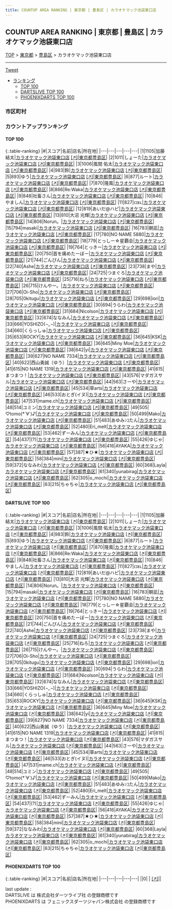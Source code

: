 ```yaml
---
title: COUNTUP AREA RANKING | 東京都 | 豊島区 | カラオケマック池袋東口店
---
```

## COUNTUP AREA RANKING | 東京都 | 豊島区 | カラオケマック池袋東口店

[TOP](/darts/rank/) > [東京都](/darts/rank/東京都/) > [豊島区](/darts/rank/東京都/豊島区/) > カラオケマック池袋東口店

___

<a href="https://twitter.com/share?ref_src=twsrc%5Etfw" data-text="COUNTUP AREA RANKING | 東京都豊島区カラオケマック池袋東口店" class="twitter-share-button" data-hashtags="DARTSLIVE,PHOENIXDARTS,darts,ダーツ" data-show-count="false">Tweet</a>

* [ランキング](#カウントアップランキング)
    * [TOP 100](#top-100)
    * [DARTSLIVE TOP 100](#dartslive-top-100)
    * [PHOENIXDARTS TOP 100](#phoenixdarts-top-100)

### 市区町村

<ul>

</ul>

### カウントアップランキング

#### TOP 100



{:.table-ranking}
|#|スコア|名前|店名|所在地|
|---|---|---|---|---|
|1|1105|<span class="rank-name-dl">加藤結太</span>|<a href="/darts/rank/shops/4e1296a9a887afc358d385ea46352d8f.html">カラオケマック池袋東口店</a> <a href="https://search.dartslive.com/jp/shop/4e1296a9a887afc358d385ea46352d8f">[↗]</a>|<a href="/darts/rank/東京都/豊島区">東京都豊島区</a>|
|2|1011|<span class="rank-name-dl">しょーた</span>|<a href="/darts/rank/shops/4e1296a9a887afc358d385ea46352d8f.html">カラオケマック池袋東口店</a> <a href="https://search.dartslive.com/jp/shop/4e1296a9a887afc358d385ea46352d8f">[↗]</a>|<a href="/darts/rank/東京都/豊島区">東京都豊島区</a>|
|3|1006|<span class="rank-name-dl">風間 佑太</span>|<a href="/darts/rank/shops/4e1296a9a887afc358d385ea46352d8f.html">カラオケマック池袋東口店</a> <a href="https://search.dartslive.com/jp/shop/4e1296a9a887afc358d385ea46352d8f">[↗]</a>|<a href="/darts/rank/東京都/豊島区">東京都豊島区</a>|
|4|983|<span class="rank-name-dl">鈴</span>|<a href="/darts/rank/shops/4e1296a9a887afc358d385ea46352d8f.html">カラオケマック池袋東口店</a> <a href="https://search.dartslive.com/jp/shop/4e1296a9a887afc358d385ea46352d8f">[↗]</a>|<a href="/darts/rank/東京都/豊島区">東京都豊島区</a>|
|5|893|<span class="rank-name-dl">ゆう</span>|<a href="/darts/rank/shops/4e1296a9a887afc358d385ea46352d8f.html">カラオケマック池袋東口店</a> <a href="https://search.dartslive.com/jp/shop/4e1296a9a887afc358d385ea46352d8f">[↗]</a>|<a href="/darts/rank/東京都/豊島区">東京都豊島区</a>|
|6|877|<span class="rank-name-dl">ルート</span>|<a href="/darts/rank/shops/4e1296a9a887afc358d385ea46352d8f.html">カラオケマック池袋東口店</a> <a href="https://search.dartslive.com/jp/shop/4e1296a9a887afc358d385ea46352d8f">[↗]</a>|<a href="/darts/rank/東京都/豊島区">東京都豊島区</a>|
|7|870|<span class="rank-name-dl">隆風</span>|<a href="/darts/rank/shops/4e1296a9a887afc358d385ea46352d8f.html">カラオケマック池袋東口店</a> <a href="https://search.dartslive.com/jp/shop/4e1296a9a887afc358d385ea46352d8f">[↗]</a>|<a href="/darts/rank/東京都/豊島区">東京都豊島区</a>|
|8|866|<span class="rank-name-dl">Re:Waka</span>|<a href="/darts/rank/shops/4e1296a9a887afc358d385ea46352d8f.html">カラオケマック池袋東口店</a> <a href="https://search.dartslive.com/jp/shop/4e1296a9a887afc358d385ea46352d8f">[↗]</a>|<a href="/darts/rank/東京都/豊島区">東京都豊島区</a>|
|9|848|<span class="rank-name-dl">社畜さん</span>|<a href="/darts/rank/shops/4e1296a9a887afc358d385ea46352d8f.html">カラオケマック池袋東口店</a> <a href="https://search.dartslive.com/jp/shop/4e1296a9a887afc358d385ea46352d8f">[↗]</a>|<a href="/darts/rank/東京都/豊島区">東京都豊島区</a>|
|10|846|<span class="rank-name-dl">やましん</span>|<a href="/darts/rank/shops/4e1296a9a887afc358d385ea46352d8f.html">カラオケマック池袋東口店</a> <a href="https://search.dartslive.com/jp/shop/4e1296a9a887afc358d385ea46352d8f">[↗]</a>|<a href="/darts/rank/東京都/豊島区">東京都豊島区</a>|
|11|827|<span class="rank-name-dl">ᴄɪᴇʟ</span>|<a href="/darts/rank/shops/4e1296a9a887afc358d385ea46352d8f.html">カラオケマック池袋東口店</a> <a href="https://search.dartslive.com/jp/shop/4e1296a9a887afc358d385ea46352d8f">[↗]</a>|<a href="/darts/rank/東京都/豊島区">東京都豊島区</a>|
|12|819|<span class="rank-name-dl">あいだ@ハピ</span>|<a href="/darts/rank/shops/4e1296a9a887afc358d385ea46352d8f.html">カラオケマック池袋東口店</a> <a href="https://search.dartslive.com/jp/shop/4e1296a9a887afc358d385ea46352d8f">[↗]</a>|<a href="/darts/rank/東京都/豊島区">東京都豊島区</a>|
|13|810|<span class="rank-name-dl">大沼 光輝</span>|<a href="/darts/rank/shops/4e1296a9a887afc358d385ea46352d8f.html">カラオケマック池袋東口店</a> <a href="https://search.dartslive.com/jp/shop/4e1296a9a887afc358d385ea46352d8f">[↗]</a>|<a href="/darts/rank/東京都/豊島区">東京都豊島区</a>|
|14|806|<span class="rank-name-dl">Norun。</span>|<a href="/darts/rank/shops/4e1296a9a887afc358d385ea46352d8f.html">カラオケマック池袋東口店</a> <a href="https://search.dartslive.com/jp/shop/4e1296a9a887afc358d385ea46352d8f">[↗]</a>|<a href="/darts/rank/東京都/豊島区">東京都豊島区</a>|
|15|794|<span class="rank-name-dl">masaki</span>|<a href="/darts/rank/shops/4e1296a9a887afc358d385ea46352d8f.html">カラオケマック池袋東口店</a> <a href="https://search.dartslive.com/jp/shop/4e1296a9a887afc358d385ea46352d8f">[↗]</a>|<a href="/darts/rank/東京都/豊島区">東京都豊島区</a>|
|16|783|<span class="rank-name-dl">朝凪</span>|<a href="/darts/rank/shops/4e1296a9a887afc358d385ea46352d8f.html">カラオケマック池袋東口店</a> <a href="https://search.dartslive.com/jp/shop/4e1296a9a887afc358d385ea46352d8f">[↗]</a>|<a href="/darts/rank/東京都/豊島区">東京都豊島区</a>|
|17|780|<span class="rank-name-dl">NO NAME 5880</span>|<a href="/darts/rank/shops/4e1296a9a887afc358d385ea46352d8f.html">カラオケマック池袋東口店</a> <a href="https://search.dartslive.com/jp/shop/4e1296a9a887afc358d385ea46352d8f">[↗]</a>|<a href="/darts/rank/東京都/豊島区">東京都豊島区</a>|
|18|779|<span class="rank-name-dl">とっしー☆星覇会</span>|<a href="/darts/rank/shops/4e1296a9a887afc358d385ea46352d8f.html">カラオケマック池袋東口店</a> <a href="https://search.dartslive.com/jp/shop/4e1296a9a887afc358d385ea46352d8f">[↗]</a>|<a href="/darts/rank/東京都/豊島区">東京都豊島区</a>|
|19|764|<span class="rank-name-dl">とっきー</span>|<a href="/darts/rank/shops/4e1296a9a887afc358d385ea46352d8f.html">カラオケマック池袋東口店</a> <a href="https://search.dartslive.com/jp/shop/4e1296a9a887afc358d385ea46352d8f">[↗]</a>|<a href="/darts/rank/東京都/豊島区">東京都豊島区</a>|
|20|750|<span class="rank-name-dl">首を痛めたーぼー</span>|<a href="/darts/rank/shops/4e1296a9a887afc358d385ea46352d8f.html">カラオケマック池袋東口店</a> <a href="https://search.dartslive.com/jp/shop/4e1296a9a887afc358d385ea46352d8f">[↗]</a>|<a href="/darts/rank/東京都/豊島区">東京都豊島区</a>|
|21|744|<span class="rank-name-dl">ごんぴん</span>|<a href="/darts/rank/shops/4e1296a9a887afc358d385ea46352d8f.html">カラオケマック池袋東口店</a> <a href="https://search.dartslive.com/jp/shop/4e1296a9a887afc358d385ea46352d8f">[↗]</a>|<a href="/darts/rank/東京都/豊島区">東京都豊島区</a>|
|22|740|<span class="rank-name-dl">Ashe</span>|<a href="/darts/rank/shops/4e1296a9a887afc358d385ea46352d8f.html">カラオケマック池袋東口店</a> <a href="https://search.dartslive.com/jp/shop/4e1296a9a887afc358d385ea46352d8f">[↗]</a>|<a href="/darts/rank/東京都/豊島区">東京都豊島区</a>|
|23|738|<span class="rank-name-dl">まや</span>|<a href="/darts/rank/shops/4e1296a9a887afc358d385ea46352d8f.html">カラオケマック池袋東口店</a> <a href="https://search.dartslive.com/jp/shop/4e1296a9a887afc358d385ea46352d8f">[↗]</a>|<a href="/darts/rank/東京都/豊島区">東京都豊島区</a>|
|24|725|<span class="rank-name-dl">つまぐろ</span>|<a href="/darts/rank/shops/4e1296a9a887afc358d385ea46352d8f.html">カラオケマック池袋東口店</a> <a href="https://search.dartslive.com/jp/shop/4e1296a9a887afc358d385ea46352d8f">[↗]</a>|<a href="/darts/rank/東京都/豊島区">東京都豊島区</a>|
|25|716|<span class="rank-name-dl">ねろ</span>|<a href="/darts/rank/shops/4e1296a9a887afc358d385ea46352d8f.html">カラオケマック池袋東口店</a> <a href="https://search.dartslive.com/jp/shop/4e1296a9a887afc358d385ea46352d8f">[↗]</a>|<a href="/darts/rank/東京都/豊島区">東京都豊島区</a>|
|26|715|<span class="rank-name-dl">けんやー。</span>|<a href="/darts/rank/shops/4e1296a9a887afc358d385ea46352d8f.html">カラオケマック池袋東口店</a> <a href="https://search.dartslive.com/jp/shop/4e1296a9a887afc358d385ea46352d8f">[↗]</a>|<a href="/darts/rank/東京都/豊島区">東京都豊島区</a>|
|27|706|<span class="rank-name-dl">Oi-Sho</span>|<a href="/darts/rank/shops/4e1296a9a887afc358d385ea46352d8f.html">カラオケマック池袋東口店</a> <a href="https://search.dartslive.com/jp/shop/4e1296a9a887afc358d385ea46352d8f">[↗]</a>|<a href="/darts/rank/東京都/豊島区">東京都豊島区</a>|
|28|705|<span class="rank-name-dl">0kitugu</span>|<a href="/darts/rank/shops/4e1296a9a887afc358d385ea46352d8f.html">カラオケマック池袋東口店</a> <a href="https://search.dartslive.com/jp/shop/4e1296a9a887afc358d385ea46352d8f">[↗]</a>|<a href="/darts/rank/東京都/豊島区">東京都豊島区</a>|
|29|698|<span class="rank-name-dl">iori</span>|<a href="/darts/rank/shops/4e1296a9a887afc358d385ea46352d8f.html">カラオケマック池袋東口店</a> <a href="https://search.dartslive.com/jp/shop/4e1296a9a887afc358d385ea46352d8f">[↗]</a>|<a href="/darts/rank/東京都/豊島区">東京都豊島区</a>|
|30|694|<span class="rank-name-dl">うらわ</span>|<a href="/darts/rank/shops/4e1296a9a887afc358d385ea46352d8f.html">カラオケマック池袋東口店</a> <a href="https://search.dartslive.com/jp/shop/4e1296a9a887afc358d385ea46352d8f">[↗]</a>|<a href="/darts/rank/東京都/豊島区">東京都豊島区</a>|
|31|684|<span class="rank-name-dl">Nicolson</span>|<a href="/darts/rank/shops/4e1296a9a887afc358d385ea46352d8f.html">カラオケマック池袋東口店</a> <a href="https://search.dartslive.com/jp/shop/4e1296a9a887afc358d385ea46352d8f">[↗]</a>|<a href="/darts/rank/東京都/豊島区">東京都豊島区</a>|
|32|674|<span class="rank-name-dl">ななみん</span>|<a href="/darts/rank/shops/4e1296a9a887afc358d385ea46352d8f.html">カラオケマック池袋東口店</a> <a href="https://search.dartslive.com/jp/shop/4e1296a9a887afc358d385ea46352d8f">[↗]</a>|<a href="/darts/rank/東京都/豊島区">東京都豊島区</a>|
|33|666|<span class="rank-name-dl">YOSHIZO(¬_¬)</span>|<a href="/darts/rank/shops/4e1296a9a887afc358d385ea46352d8f.html">カラオケマック池袋東口店</a> <a href="https://search.dartslive.com/jp/shop/4e1296a9a887afc358d385ea46352d8f">[↗]</a>|<a href="/darts/rank/東京都/豊島区">東京都豊島区</a>|
|34|660|<span class="rank-name-dl">くらっしゅ</span>|<a href="/darts/rank/shops/4e1296a9a887afc358d385ea46352d8f.html">カラオケマック池袋東口店</a> <a href="https://search.dartslive.com/jp/shop/4e1296a9a887afc358d385ea46352d8f">[↗]</a>|<a href="/darts/rank/東京都/豊島区">東京都豊島区</a>|
|35|653|<span class="rank-name-dl">ROCKY</span>|<a href="/darts/rank/shops/4e1296a9a887afc358d385ea46352d8f.html">カラオケマック池袋東口店</a> <a href="https://search.dartslive.com/jp/shop/4e1296a9a887afc358d385ea46352d8f">[↗]</a>|<a href="/darts/rank/東京都/豊島区">東京都豊島区</a>|
|36|645|<span class="rank-name-dl">KSK</span>|<a href="/darts/rank/shops/4e1296a9a887afc358d385ea46352d8f.html">カラオケマック池袋東口店</a> <a href="https://search.dartslive.com/jp/shop/4e1296a9a887afc358d385ea46352d8f">[↗]</a>|<a href="/darts/rank/東京都/豊島区">東京都豊島区</a>|
|36|645|<span class="rank-name-dl">Miny Moe</span>|<a href="/darts/rank/shops/4e1296a9a887afc358d385ea46352d8f.html">カラオケマック池袋東口店</a> <a href="https://search.dartslive.com/jp/shop/4e1296a9a887afc358d385ea46352d8f">[↗]</a>|<a href="/darts/rank/東京都/豊島区">東京都豊島区</a>|
|38|642|<span class="rank-name-dl">yi</span>|<a href="/darts/rank/shops/4e1296a9a887afc358d385ea46352d8f.html">カラオケマック池袋東口店</a> <a href="https://search.dartslive.com/jp/shop/4e1296a9a887afc358d385ea46352d8f">[↗]</a>|<a href="/darts/rank/東京都/豊島区">東京都豊島区</a>|
|39|627|<span class="rank-name-dl">NO NAME 7334</span>|<a href="/darts/rank/shops/4e1296a9a887afc358d385ea46352d8f.html">カラオケマック池袋東口店</a> <a href="https://search.dartslive.com/jp/shop/4e1296a9a887afc358d385ea46352d8f">[↗]</a>|<a href="/darts/rank/東京都/豊島区">東京都豊島区</a>|
|40|622|<span class="rank-name-dl">西山勇誠（ゆう）</span>|<a href="/darts/rank/shops/4e1296a9a887afc358d385ea46352d8f.html">カラオケマック池袋東口店</a> <a href="https://search.dartslive.com/jp/shop/4e1296a9a887afc358d385ea46352d8f">[↗]</a>|<a href="/darts/rank/東京都/豊島区">東京都豊島区</a>|
|41|615|<span class="rank-name-dl">NO NAME 1319</span>|<a href="/darts/rank/shops/4e1296a9a887afc358d385ea46352d8f.html">カラオケマック池袋東口店</a> <a href="https://search.dartslive.com/jp/shop/4e1296a9a887afc358d385ea46352d8f">[↗]</a>|<a href="/darts/rank/東京都/豊島区">東京都豊島区</a>|
|41|615|<span class="rank-name-dl">まつまつ！</span>|<a href="/darts/rank/shops/4e1296a9a887afc358d385ea46352d8f.html">カラオケマック池袋東口店</a> <a href="https://search.dartslive.com/jp/shop/4e1296a9a887afc358d385ea46352d8f">[↗]</a>|<a href="/darts/rank/東京都/豊島区">東京都豊島区</a>|
|43|576|<span class="rank-name-dl">マダガスサル</span>|<a href="/darts/rank/shops/4e1296a9a887afc358d385ea46352d8f.html">カラオケマック池袋東口店</a> <a href="https://search.dartslive.com/jp/shop/4e1296a9a887afc358d385ea46352d8f">[↗]</a>|<a href="/darts/rank/東京都/豊島区">東京都豊島区</a>|
|44|563|<span class="rank-name-dl">さーや</span>|<a href="/darts/rank/shops/4e1296a9a887afc358d385ea46352d8f.html">カラオケマック池袋東口店</a> <a href="https://search.dartslive.com/jp/shop/4e1296a9a887afc358d385ea46352d8f">[↗]</a>|<a href="/darts/rank/東京都/豊島区">東京都豊島区</a>|
|45|534|<span class="rank-name-dl">草arts</span>|<a href="/darts/rank/shops/4e1296a9a887afc358d385ea46352d8f.html">カラオケマック池袋東口店</a> <a href="https://search.dartslive.com/jp/shop/4e1296a9a887afc358d385ea46352d8f">[↗]</a>|<a href="/darts/rank/東京都/豊島区">東京都豊島区</a>|
|46|533|<span class="rank-name-dl">おとぎ(イヌ)</span>|<a href="/darts/rank/shops/4e1296a9a887afc358d385ea46352d8f.html">カラオケマック池袋東口店</a> <a href="https://search.dartslive.com/jp/shop/4e1296a9a887afc358d385ea46352d8f">[↗]</a>|<a href="/darts/rank/東京都/豊島区">東京都豊島区</a>|
|47|531|<span class="rank-name-dl">mame.ch</span>|<a href="/darts/rank/shops/4e1296a9a887afc358d385ea46352d8f.html">カラオケマック池袋東口店</a> <a href="https://search.dartslive.com/jp/shop/4e1296a9a887afc358d385ea46352d8f">[↗]</a>|<a href="/darts/rank/東京都/豊島区">東京都豊島区</a>|
|48|514|<span class="rank-name-dl">ユミン</span>|<a href="/darts/rank/shops/4e1296a9a887afc358d385ea46352d8f.html">カラオケマック池袋東口店</a> <a href="https://search.dartslive.com/jp/shop/4e1296a9a887afc358d385ea46352d8f">[↗]</a>|<a href="/darts/rank/東京都/豊島区">東京都豊島区</a>|
|49|505|<span class="rank-name-dl">♡tomo(*´∀`)♪</span>|<a href="/darts/rank/shops/4e1296a9a887afc358d385ea46352d8f.html">カラオケマック池袋東口店</a> <a href="https://search.dartslive.com/jp/shop/4e1296a9a887afc358d385ea46352d8f">[↗]</a>|<a href="/darts/rank/東京都/豊島区">東京都豊島区</a>|
|50|499|<span class="rank-name-dl">Mako</span>|<a href="/darts/rank/shops/4e1296a9a887afc358d385ea46352d8f.html">カラオケマック池袋東口店</a> <a href="https://search.dartslive.com/jp/shop/4e1296a9a887afc358d385ea46352d8f">[↗]</a>|<a href="/darts/rank/東京都/豊島区">東京都豊島区</a>|
|51|483|<span class="rank-name-dl">あゆみﾝｺたん</span>|<a href="/darts/rank/shops/4e1296a9a887afc358d385ea46352d8f.html">カラオケマック池袋東口店</a> <a href="https://search.dartslive.com/jp/shop/4e1296a9a887afc358d385ea46352d8f">[↗]</a>|<a href="/darts/rank/東京都/豊島区">東京都豊島区</a>|
|52|480|<span class="rank-name-dl">Eri_melt</span>|<a href="/darts/rank/shops/4e1296a9a887afc358d385ea46352d8f.html">カラオケマック池袋東口店</a> <a href="https://search.dartslive.com/jp/shop/4e1296a9a887afc358d385ea46352d8f">[↗]</a>|<a href="/darts/rank/東京都/豊島区">東京都豊島区</a>|
|53|462|<span class="rank-name-dl">ずーみん</span>|<a href="/darts/rank/shops/4e1296a9a887afc358d385ea46352d8f.html">カラオケマック池袋東口店</a> <a href="https://search.dartslive.com/jp/shop/4e1296a9a887afc358d385ea46352d8f">[↗]</a>|<a href="/darts/rank/東京都/豊島区">東京都豊島区</a>|
|54|437|<span class="rank-name-dl">(?)</span>|<a href="/darts/rank/shops/4e1296a9a887afc358d385ea46352d8f.html">カラオケマック池袋東口店</a> <a href="https://search.dartslive.com/jp/shop/4e1296a9a887afc358d385ea46352d8f">[↗]</a>|<a href="/darts/rank/東京都/豊島区">東京都豊島区</a>|
|55|426|<span class="rank-name-dl">ゆじゃ</span>|<a href="/darts/rank/shops/4e1296a9a887afc358d385ea46352d8f.html">カラオケマック池袋東口店</a> <a href="https://search.dartslive.com/jp/shop/4e1296a9a887afc358d385ea46352d8f">[↗]</a>|<a href="/darts/rank/東京都/豊島区">東京都豊島区</a>|
|56|416|<span class="rank-name-dl">AYAKA</span>|<a href="/darts/rank/shops/4e1296a9a887afc358d385ea46352d8f.html">カラオケマック池袋東口店</a> <a href="https://search.dartslive.com/jp/shop/4e1296a9a887afc358d385ea46352d8f">[↗]</a>|<a href="/darts/rank/東京都/豊島区">東京都豊島区</a>|
|57|387|<span class="rank-name-dl">★ひ★</span>|<a href="/darts/rank/shops/4e1296a9a887afc358d385ea46352d8f.html">カラオケマック池袋東口店</a> <a href="https://search.dartslive.com/jp/shop/4e1296a9a887afc358d385ea46352d8f">[↗]</a>|<a href="/darts/rank/東京都/豊島区">東京都豊島区</a>|
|58|384|<span class="rank-name-dl">mini</span>|<a href="/darts/rank/shops/4e1296a9a887afc358d385ea46352d8f.html">カラオケマック池袋東口店</a> <a href="https://search.dartslive.com/jp/shop/4e1296a9a887afc358d385ea46352d8f">[↗]</a>|<a href="/darts/rank/東京都/豊島区">東京都豊島区</a>|
|59|372|<span class="rank-name-dl">ななみわ</span>|<a href="/darts/rank/shops/4e1296a9a887afc358d385ea46352d8f.html">カラオケマック池袋東口店</a> <a href="https://search.dartslive.com/jp/shop/4e1296a9a887afc358d385ea46352d8f">[↗]</a>|<a href="/darts/rank/東京都/豊島区">東京都豊島区</a>|
|60|368|<span class="rank-name-dl">Layla</span>|<a href="/darts/rank/shops/4e1296a9a887afc358d385ea46352d8f.html">カラオケマック池袋東口店</a> <a href="https://search.dartslive.com/jp/shop/4e1296a9a887afc358d385ea46352d8f">[↗]</a>|<a href="/darts/rank/東京都/豊島区">東京都豊島区</a>|
|61|340|<span class="rank-name-dl">yunabirag</span>|<a href="/darts/rank/shops/4e1296a9a887afc358d385ea46352d8f.html">カラオケマック池袋東口店</a> <a href="https://search.dartslive.com/jp/shop/4e1296a9a887afc358d385ea46352d8f">[↗]</a>|<a href="/darts/rank/東京都/豊島区">東京都豊島区</a>|
|62|305|<span class="rank-name-dl">o_mochi</span>|<a href="/darts/rank/shops/4e1296a9a887afc358d385ea46352d8f.html">カラオケマック池袋東口店</a> <a href="https://search.dartslive.com/jp/shop/4e1296a9a887afc358d385ea46352d8f">[↗]</a>|<a href="/darts/rank/東京都/豊島区">東京都豊島区</a>|
|63|215|<span class="rank-name-dl">ちゃちゃ</span>|<a href="/darts/rank/shops/4e1296a9a887afc358d385ea46352d8f.html">カラオケマック池袋東口店</a> <a href="https://search.dartslive.com/jp/shop/4e1296a9a887afc358d385ea46352d8f">[↗]</a>|<a href="/darts/rank/東京都/豊島区">東京都豊島区</a>|


#### DARTSLIVE TOP 100



{:.table-ranking}
|#|スコア|名前|店名|所在地|
|---|---|---|---|---|
|1|1105|<span class="rank-name-dl">加藤結太</span>|<a href="/darts/rank/shops/4e1296a9a887afc358d385ea46352d8f.html">カラオケマック池袋東口店</a> <a href="https://search.dartslive.com/jp/shop/4e1296a9a887afc358d385ea46352d8f">[↗]</a>|<a href="/darts/rank/東京都/豊島区">東京都豊島区</a>|
|2|1011|<span class="rank-name-dl">しょーた</span>|<a href="/darts/rank/shops/4e1296a9a887afc358d385ea46352d8f.html">カラオケマック池袋東口店</a> <a href="https://search.dartslive.com/jp/shop/4e1296a9a887afc358d385ea46352d8f">[↗]</a>|<a href="/darts/rank/東京都/豊島区">東京都豊島区</a>|
|3|1006|<span class="rank-name-dl">風間 佑太</span>|<a href="/darts/rank/shops/4e1296a9a887afc358d385ea46352d8f.html">カラオケマック池袋東口店</a> <a href="https://search.dartslive.com/jp/shop/4e1296a9a887afc358d385ea46352d8f">[↗]</a>|<a href="/darts/rank/東京都/豊島区">東京都豊島区</a>|
|4|983|<span class="rank-name-dl">鈴</span>|<a href="/darts/rank/shops/4e1296a9a887afc358d385ea46352d8f.html">カラオケマック池袋東口店</a> <a href="https://search.dartslive.com/jp/shop/4e1296a9a887afc358d385ea46352d8f">[↗]</a>|<a href="/darts/rank/東京都/豊島区">東京都豊島区</a>|
|5|893|<span class="rank-name-dl">ゆう</span>|<a href="/darts/rank/shops/4e1296a9a887afc358d385ea46352d8f.html">カラオケマック池袋東口店</a> <a href="https://search.dartslive.com/jp/shop/4e1296a9a887afc358d385ea46352d8f">[↗]</a>|<a href="/darts/rank/東京都/豊島区">東京都豊島区</a>|
|6|877|<span class="rank-name-dl">ルート</span>|<a href="/darts/rank/shops/4e1296a9a887afc358d385ea46352d8f.html">カラオケマック池袋東口店</a> <a href="https://search.dartslive.com/jp/shop/4e1296a9a887afc358d385ea46352d8f">[↗]</a>|<a href="/darts/rank/東京都/豊島区">東京都豊島区</a>|
|7|870|<span class="rank-name-dl">隆風</span>|<a href="/darts/rank/shops/4e1296a9a887afc358d385ea46352d8f.html">カラオケマック池袋東口店</a> <a href="https://search.dartslive.com/jp/shop/4e1296a9a887afc358d385ea46352d8f">[↗]</a>|<a href="/darts/rank/東京都/豊島区">東京都豊島区</a>|
|8|866|<span class="rank-name-dl">Re:Waka</span>|<a href="/darts/rank/shops/4e1296a9a887afc358d385ea46352d8f.html">カラオケマック池袋東口店</a> <a href="https://search.dartslive.com/jp/shop/4e1296a9a887afc358d385ea46352d8f">[↗]</a>|<a href="/darts/rank/東京都/豊島区">東京都豊島区</a>|
|9|848|<span class="rank-name-dl">社畜さん</span>|<a href="/darts/rank/shops/4e1296a9a887afc358d385ea46352d8f.html">カラオケマック池袋東口店</a> <a href="https://search.dartslive.com/jp/shop/4e1296a9a887afc358d385ea46352d8f">[↗]</a>|<a href="/darts/rank/東京都/豊島区">東京都豊島区</a>|
|10|846|<span class="rank-name-dl">やましん</span>|<a href="/darts/rank/shops/4e1296a9a887afc358d385ea46352d8f.html">カラオケマック池袋東口店</a> <a href="https://search.dartslive.com/jp/shop/4e1296a9a887afc358d385ea46352d8f">[↗]</a>|<a href="/darts/rank/東京都/豊島区">東京都豊島区</a>|
|11|827|<span class="rank-name-dl">ᴄɪᴇʟ</span>|<a href="/darts/rank/shops/4e1296a9a887afc358d385ea46352d8f.html">カラオケマック池袋東口店</a> <a href="https://search.dartslive.com/jp/shop/4e1296a9a887afc358d385ea46352d8f">[↗]</a>|<a href="/darts/rank/東京都/豊島区">東京都豊島区</a>|
|12|819|<span class="rank-name-dl">あいだ@ハピ</span>|<a href="/darts/rank/shops/4e1296a9a887afc358d385ea46352d8f.html">カラオケマック池袋東口店</a> <a href="https://search.dartslive.com/jp/shop/4e1296a9a887afc358d385ea46352d8f">[↗]</a>|<a href="/darts/rank/東京都/豊島区">東京都豊島区</a>|
|13|810|<span class="rank-name-dl">大沼 光輝</span>|<a href="/darts/rank/shops/4e1296a9a887afc358d385ea46352d8f.html">カラオケマック池袋東口店</a> <a href="https://search.dartslive.com/jp/shop/4e1296a9a887afc358d385ea46352d8f">[↗]</a>|<a href="/darts/rank/東京都/豊島区">東京都豊島区</a>|
|14|806|<span class="rank-name-dl">Norun。</span>|<a href="/darts/rank/shops/4e1296a9a887afc358d385ea46352d8f.html">カラオケマック池袋東口店</a> <a href="https://search.dartslive.com/jp/shop/4e1296a9a887afc358d385ea46352d8f">[↗]</a>|<a href="/darts/rank/東京都/豊島区">東京都豊島区</a>|
|15|794|<span class="rank-name-dl">masaki</span>|<a href="/darts/rank/shops/4e1296a9a887afc358d385ea46352d8f.html">カラオケマック池袋東口店</a> <a href="https://search.dartslive.com/jp/shop/4e1296a9a887afc358d385ea46352d8f">[↗]</a>|<a href="/darts/rank/東京都/豊島区">東京都豊島区</a>|
|16|783|<span class="rank-name-dl">朝凪</span>|<a href="/darts/rank/shops/4e1296a9a887afc358d385ea46352d8f.html">カラオケマック池袋東口店</a> <a href="https://search.dartslive.com/jp/shop/4e1296a9a887afc358d385ea46352d8f">[↗]</a>|<a href="/darts/rank/東京都/豊島区">東京都豊島区</a>|
|17|780|<span class="rank-name-dl">NO NAME 5880</span>|<a href="/darts/rank/shops/4e1296a9a887afc358d385ea46352d8f.html">カラオケマック池袋東口店</a> <a href="https://search.dartslive.com/jp/shop/4e1296a9a887afc358d385ea46352d8f">[↗]</a>|<a href="/darts/rank/東京都/豊島区">東京都豊島区</a>|
|18|779|<span class="rank-name-dl">とっしー☆星覇会</span>|<a href="/darts/rank/shops/4e1296a9a887afc358d385ea46352d8f.html">カラオケマック池袋東口店</a> <a href="https://search.dartslive.com/jp/shop/4e1296a9a887afc358d385ea46352d8f">[↗]</a>|<a href="/darts/rank/東京都/豊島区">東京都豊島区</a>|
|19|764|<span class="rank-name-dl">とっきー</span>|<a href="/darts/rank/shops/4e1296a9a887afc358d385ea46352d8f.html">カラオケマック池袋東口店</a> <a href="https://search.dartslive.com/jp/shop/4e1296a9a887afc358d385ea46352d8f">[↗]</a>|<a href="/darts/rank/東京都/豊島区">東京都豊島区</a>|
|20|750|<span class="rank-name-dl">首を痛めたーぼー</span>|<a href="/darts/rank/shops/4e1296a9a887afc358d385ea46352d8f.html">カラオケマック池袋東口店</a> <a href="https://search.dartslive.com/jp/shop/4e1296a9a887afc358d385ea46352d8f">[↗]</a>|<a href="/darts/rank/東京都/豊島区">東京都豊島区</a>|
|21|744|<span class="rank-name-dl">ごんぴん</span>|<a href="/darts/rank/shops/4e1296a9a887afc358d385ea46352d8f.html">カラオケマック池袋東口店</a> <a href="https://search.dartslive.com/jp/shop/4e1296a9a887afc358d385ea46352d8f">[↗]</a>|<a href="/darts/rank/東京都/豊島区">東京都豊島区</a>|
|22|740|<span class="rank-name-dl">Ashe</span>|<a href="/darts/rank/shops/4e1296a9a887afc358d385ea46352d8f.html">カラオケマック池袋東口店</a> <a href="https://search.dartslive.com/jp/shop/4e1296a9a887afc358d385ea46352d8f">[↗]</a>|<a href="/darts/rank/東京都/豊島区">東京都豊島区</a>|
|23|738|<span class="rank-name-dl">まや</span>|<a href="/darts/rank/shops/4e1296a9a887afc358d385ea46352d8f.html">カラオケマック池袋東口店</a> <a href="https://search.dartslive.com/jp/shop/4e1296a9a887afc358d385ea46352d8f">[↗]</a>|<a href="/darts/rank/東京都/豊島区">東京都豊島区</a>|
|24|725|<span class="rank-name-dl">つまぐろ</span>|<a href="/darts/rank/shops/4e1296a9a887afc358d385ea46352d8f.html">カラオケマック池袋東口店</a> <a href="https://search.dartslive.com/jp/shop/4e1296a9a887afc358d385ea46352d8f">[↗]</a>|<a href="/darts/rank/東京都/豊島区">東京都豊島区</a>|
|25|716|<span class="rank-name-dl">ねろ</span>|<a href="/darts/rank/shops/4e1296a9a887afc358d385ea46352d8f.html">カラオケマック池袋東口店</a> <a href="https://search.dartslive.com/jp/shop/4e1296a9a887afc358d385ea46352d8f">[↗]</a>|<a href="/darts/rank/東京都/豊島区">東京都豊島区</a>|
|26|715|<span class="rank-name-dl">けんやー。</span>|<a href="/darts/rank/shops/4e1296a9a887afc358d385ea46352d8f.html">カラオケマック池袋東口店</a> <a href="https://search.dartslive.com/jp/shop/4e1296a9a887afc358d385ea46352d8f">[↗]</a>|<a href="/darts/rank/東京都/豊島区">東京都豊島区</a>|
|27|706|<span class="rank-name-dl">Oi-Sho</span>|<a href="/darts/rank/shops/4e1296a9a887afc358d385ea46352d8f.html">カラオケマック池袋東口店</a> <a href="https://search.dartslive.com/jp/shop/4e1296a9a887afc358d385ea46352d8f">[↗]</a>|<a href="/darts/rank/東京都/豊島区">東京都豊島区</a>|
|28|705|<span class="rank-name-dl">0kitugu</span>|<a href="/darts/rank/shops/4e1296a9a887afc358d385ea46352d8f.html">カラオケマック池袋東口店</a> <a href="https://search.dartslive.com/jp/shop/4e1296a9a887afc358d385ea46352d8f">[↗]</a>|<a href="/darts/rank/東京都/豊島区">東京都豊島区</a>|
|29|698|<span class="rank-name-dl">iori</span>|<a href="/darts/rank/shops/4e1296a9a887afc358d385ea46352d8f.html">カラオケマック池袋東口店</a> <a href="https://search.dartslive.com/jp/shop/4e1296a9a887afc358d385ea46352d8f">[↗]</a>|<a href="/darts/rank/東京都/豊島区">東京都豊島区</a>|
|30|694|<span class="rank-name-dl">うらわ</span>|<a href="/darts/rank/shops/4e1296a9a887afc358d385ea46352d8f.html">カラオケマック池袋東口店</a> <a href="https://search.dartslive.com/jp/shop/4e1296a9a887afc358d385ea46352d8f">[↗]</a>|<a href="/darts/rank/東京都/豊島区">東京都豊島区</a>|
|31|684|<span class="rank-name-dl">Nicolson</span>|<a href="/darts/rank/shops/4e1296a9a887afc358d385ea46352d8f.html">カラオケマック池袋東口店</a> <a href="https://search.dartslive.com/jp/shop/4e1296a9a887afc358d385ea46352d8f">[↗]</a>|<a href="/darts/rank/東京都/豊島区">東京都豊島区</a>|
|32|674|<span class="rank-name-dl">ななみん</span>|<a href="/darts/rank/shops/4e1296a9a887afc358d385ea46352d8f.html">カラオケマック池袋東口店</a> <a href="https://search.dartslive.com/jp/shop/4e1296a9a887afc358d385ea46352d8f">[↗]</a>|<a href="/darts/rank/東京都/豊島区">東京都豊島区</a>|
|33|666|<span class="rank-name-dl">YOSHIZO(¬_¬)</span>|<a href="/darts/rank/shops/4e1296a9a887afc358d385ea46352d8f.html">カラオケマック池袋東口店</a> <a href="https://search.dartslive.com/jp/shop/4e1296a9a887afc358d385ea46352d8f">[↗]</a>|<a href="/darts/rank/東京都/豊島区">東京都豊島区</a>|
|34|660|<span class="rank-name-dl">くらっしゅ</span>|<a href="/darts/rank/shops/4e1296a9a887afc358d385ea46352d8f.html">カラオケマック池袋東口店</a> <a href="https://search.dartslive.com/jp/shop/4e1296a9a887afc358d385ea46352d8f">[↗]</a>|<a href="/darts/rank/東京都/豊島区">東京都豊島区</a>|
|35|653|<span class="rank-name-dl">ROCKY</span>|<a href="/darts/rank/shops/4e1296a9a887afc358d385ea46352d8f.html">カラオケマック池袋東口店</a> <a href="https://search.dartslive.com/jp/shop/4e1296a9a887afc358d385ea46352d8f">[↗]</a>|<a href="/darts/rank/東京都/豊島区">東京都豊島区</a>|
|36|645|<span class="rank-name-dl">KSK</span>|<a href="/darts/rank/shops/4e1296a9a887afc358d385ea46352d8f.html">カラオケマック池袋東口店</a> <a href="https://search.dartslive.com/jp/shop/4e1296a9a887afc358d385ea46352d8f">[↗]</a>|<a href="/darts/rank/東京都/豊島区">東京都豊島区</a>|
|36|645|<span class="rank-name-dl">Miny Moe</span>|<a href="/darts/rank/shops/4e1296a9a887afc358d385ea46352d8f.html">カラオケマック池袋東口店</a> <a href="https://search.dartslive.com/jp/shop/4e1296a9a887afc358d385ea46352d8f">[↗]</a>|<a href="/darts/rank/東京都/豊島区">東京都豊島区</a>|
|38|642|<span class="rank-name-dl">yi</span>|<a href="/darts/rank/shops/4e1296a9a887afc358d385ea46352d8f.html">カラオケマック池袋東口店</a> <a href="https://search.dartslive.com/jp/shop/4e1296a9a887afc358d385ea46352d8f">[↗]</a>|<a href="/darts/rank/東京都/豊島区">東京都豊島区</a>|
|39|627|<span class="rank-name-dl">NO NAME 7334</span>|<a href="/darts/rank/shops/4e1296a9a887afc358d385ea46352d8f.html">カラオケマック池袋東口店</a> <a href="https://search.dartslive.com/jp/shop/4e1296a9a887afc358d385ea46352d8f">[↗]</a>|<a href="/darts/rank/東京都/豊島区">東京都豊島区</a>|
|40|622|<span class="rank-name-dl">西山勇誠（ゆう）</span>|<a href="/darts/rank/shops/4e1296a9a887afc358d385ea46352d8f.html">カラオケマック池袋東口店</a> <a href="https://search.dartslive.com/jp/shop/4e1296a9a887afc358d385ea46352d8f">[↗]</a>|<a href="/darts/rank/東京都/豊島区">東京都豊島区</a>|
|41|615|<span class="rank-name-dl">NO NAME 1319</span>|<a href="/darts/rank/shops/4e1296a9a887afc358d385ea46352d8f.html">カラオケマック池袋東口店</a> <a href="https://search.dartslive.com/jp/shop/4e1296a9a887afc358d385ea46352d8f">[↗]</a>|<a href="/darts/rank/東京都/豊島区">東京都豊島区</a>|
|41|615|<span class="rank-name-dl">まつまつ！</span>|<a href="/darts/rank/shops/4e1296a9a887afc358d385ea46352d8f.html">カラオケマック池袋東口店</a> <a href="https://search.dartslive.com/jp/shop/4e1296a9a887afc358d385ea46352d8f">[↗]</a>|<a href="/darts/rank/東京都/豊島区">東京都豊島区</a>|
|43|576|<span class="rank-name-dl">マダガスサル</span>|<a href="/darts/rank/shops/4e1296a9a887afc358d385ea46352d8f.html">カラオケマック池袋東口店</a> <a href="https://search.dartslive.com/jp/shop/4e1296a9a887afc358d385ea46352d8f">[↗]</a>|<a href="/darts/rank/東京都/豊島区">東京都豊島区</a>|
|44|563|<span class="rank-name-dl">さーや</span>|<a href="/darts/rank/shops/4e1296a9a887afc358d385ea46352d8f.html">カラオケマック池袋東口店</a> <a href="https://search.dartslive.com/jp/shop/4e1296a9a887afc358d385ea46352d8f">[↗]</a>|<a href="/darts/rank/東京都/豊島区">東京都豊島区</a>|
|45|534|<span class="rank-name-dl">草arts</span>|<a href="/darts/rank/shops/4e1296a9a887afc358d385ea46352d8f.html">カラオケマック池袋東口店</a> <a href="https://search.dartslive.com/jp/shop/4e1296a9a887afc358d385ea46352d8f">[↗]</a>|<a href="/darts/rank/東京都/豊島区">東京都豊島区</a>|
|46|533|<span class="rank-name-dl">おとぎ(イヌ)</span>|<a href="/darts/rank/shops/4e1296a9a887afc358d385ea46352d8f.html">カラオケマック池袋東口店</a> <a href="https://search.dartslive.com/jp/shop/4e1296a9a887afc358d385ea46352d8f">[↗]</a>|<a href="/darts/rank/東京都/豊島区">東京都豊島区</a>|
|47|531|<span class="rank-name-dl">mame.ch</span>|<a href="/darts/rank/shops/4e1296a9a887afc358d385ea46352d8f.html">カラオケマック池袋東口店</a> <a href="https://search.dartslive.com/jp/shop/4e1296a9a887afc358d385ea46352d8f">[↗]</a>|<a href="/darts/rank/東京都/豊島区">東京都豊島区</a>|
|48|514|<span class="rank-name-dl">ユミン</span>|<a href="/darts/rank/shops/4e1296a9a887afc358d385ea46352d8f.html">カラオケマック池袋東口店</a> <a href="https://search.dartslive.com/jp/shop/4e1296a9a887afc358d385ea46352d8f">[↗]</a>|<a href="/darts/rank/東京都/豊島区">東京都豊島区</a>|
|49|505|<span class="rank-name-dl">♡tomo(*´∀`)♪</span>|<a href="/darts/rank/shops/4e1296a9a887afc358d385ea46352d8f.html">カラオケマック池袋東口店</a> <a href="https://search.dartslive.com/jp/shop/4e1296a9a887afc358d385ea46352d8f">[↗]</a>|<a href="/darts/rank/東京都/豊島区">東京都豊島区</a>|
|50|499|<span class="rank-name-dl">Mako</span>|<a href="/darts/rank/shops/4e1296a9a887afc358d385ea46352d8f.html">カラオケマック池袋東口店</a> <a href="https://search.dartslive.com/jp/shop/4e1296a9a887afc358d385ea46352d8f">[↗]</a>|<a href="/darts/rank/東京都/豊島区">東京都豊島区</a>|
|51|483|<span class="rank-name-dl">あゆみﾝｺたん</span>|<a href="/darts/rank/shops/4e1296a9a887afc358d385ea46352d8f.html">カラオケマック池袋東口店</a> <a href="https://search.dartslive.com/jp/shop/4e1296a9a887afc358d385ea46352d8f">[↗]</a>|<a href="/darts/rank/東京都/豊島区">東京都豊島区</a>|
|52|480|<span class="rank-name-dl">Eri_melt</span>|<a href="/darts/rank/shops/4e1296a9a887afc358d385ea46352d8f.html">カラオケマック池袋東口店</a> <a href="https://search.dartslive.com/jp/shop/4e1296a9a887afc358d385ea46352d8f">[↗]</a>|<a href="/darts/rank/東京都/豊島区">東京都豊島区</a>|
|53|462|<span class="rank-name-dl">ずーみん</span>|<a href="/darts/rank/shops/4e1296a9a887afc358d385ea46352d8f.html">カラオケマック池袋東口店</a> <a href="https://search.dartslive.com/jp/shop/4e1296a9a887afc358d385ea46352d8f">[↗]</a>|<a href="/darts/rank/東京都/豊島区">東京都豊島区</a>|
|54|437|<span class="rank-name-dl">(?)</span>|<a href="/darts/rank/shops/4e1296a9a887afc358d385ea46352d8f.html">カラオケマック池袋東口店</a> <a href="https://search.dartslive.com/jp/shop/4e1296a9a887afc358d385ea46352d8f">[↗]</a>|<a href="/darts/rank/東京都/豊島区">東京都豊島区</a>|
|55|426|<span class="rank-name-dl">ゆじゃ</span>|<a href="/darts/rank/shops/4e1296a9a887afc358d385ea46352d8f.html">カラオケマック池袋東口店</a> <a href="https://search.dartslive.com/jp/shop/4e1296a9a887afc358d385ea46352d8f">[↗]</a>|<a href="/darts/rank/東京都/豊島区">東京都豊島区</a>|
|56|416|<span class="rank-name-dl">AYAKA</span>|<a href="/darts/rank/shops/4e1296a9a887afc358d385ea46352d8f.html">カラオケマック池袋東口店</a> <a href="https://search.dartslive.com/jp/shop/4e1296a9a887afc358d385ea46352d8f">[↗]</a>|<a href="/darts/rank/東京都/豊島区">東京都豊島区</a>|
|57|387|<span class="rank-name-dl">★ひ★</span>|<a href="/darts/rank/shops/4e1296a9a887afc358d385ea46352d8f.html">カラオケマック池袋東口店</a> <a href="https://search.dartslive.com/jp/shop/4e1296a9a887afc358d385ea46352d8f">[↗]</a>|<a href="/darts/rank/東京都/豊島区">東京都豊島区</a>|
|58|384|<span class="rank-name-dl">mini</span>|<a href="/darts/rank/shops/4e1296a9a887afc358d385ea46352d8f.html">カラオケマック池袋東口店</a> <a href="https://search.dartslive.com/jp/shop/4e1296a9a887afc358d385ea46352d8f">[↗]</a>|<a href="/darts/rank/東京都/豊島区">東京都豊島区</a>|
|59|372|<span class="rank-name-dl">ななみわ</span>|<a href="/darts/rank/shops/4e1296a9a887afc358d385ea46352d8f.html">カラオケマック池袋東口店</a> <a href="https://search.dartslive.com/jp/shop/4e1296a9a887afc358d385ea46352d8f">[↗]</a>|<a href="/darts/rank/東京都/豊島区">東京都豊島区</a>|
|60|368|<span class="rank-name-dl">Layla</span>|<a href="/darts/rank/shops/4e1296a9a887afc358d385ea46352d8f.html">カラオケマック池袋東口店</a> <a href="https://search.dartslive.com/jp/shop/4e1296a9a887afc358d385ea46352d8f">[↗]</a>|<a href="/darts/rank/東京都/豊島区">東京都豊島区</a>|
|61|340|<span class="rank-name-dl">yunabirag</span>|<a href="/darts/rank/shops/4e1296a9a887afc358d385ea46352d8f.html">カラオケマック池袋東口店</a> <a href="https://search.dartslive.com/jp/shop/4e1296a9a887afc358d385ea46352d8f">[↗]</a>|<a href="/darts/rank/東京都/豊島区">東京都豊島区</a>|
|62|305|<span class="rank-name-dl">o_mochi</span>|<a href="/darts/rank/shops/4e1296a9a887afc358d385ea46352d8f.html">カラオケマック池袋東口店</a> <a href="https://search.dartslive.com/jp/shop/4e1296a9a887afc358d385ea46352d8f">[↗]</a>|<a href="/darts/rank/東京都/豊島区">東京都豊島区</a>|
|63|215|<span class="rank-name-dl">ちゃちゃ</span>|<a href="/darts/rank/shops/4e1296a9a887afc358d385ea46352d8f.html">カラオケマック池袋東口店</a> <a href="https://search.dartslive.com/jp/shop/4e1296a9a887afc358d385ea46352d8f">[↗]</a>|<a href="/darts/rank/東京都/豊島区">東京都豊島区</a>|


#### PHOENIXDARTS TOP 100



{:.table-ranking}
|#|スコア|名前|店名|所在地|
|---|---|---|---|---|
||0|<span class="rank-name-dl"> </span>|<a href="/darts/rank/shops/.html"></a> <a href="">[↗]</a>|<a href="/darts/rank//"></a>|


<div class="footer border-top border-gray-light mt-5 pt-3 text-right text-gray">
    last update : <span style="font-weight: italic" id="foot_last_modified"></span><br />
    DARTSLIVE は 株式会社ダーツライブ社 の登録商標です<br />
    PHOENIXDARTS は フェニックスダーツジャパン株式会社 の登録商標です<br />
</div>

<script src="https://cdnjs.cloudflare.com/ajax/libs/jquery.tablesorter/2.31.3/js/jquery.tablesorter.min.js" integrity="sha512-qzgd5cYSZcosqpzpn7zF2ZId8f/8CHmFKZ8j7mU4OUXTNRd5g+ZHBPsgKEwoqxCtdQvExE5LprwwPAgoicguNg==" crossorigin="anonymous" referrerpolicy="no-referrer"></script>
<link rel="stylesheet" href="https://cdnjs.cloudflare.com/ajax/libs/jquery.tablesorter/2.31.3/css/theme.default.min.css" integrity="sha512-wghhOJkjQX0Lh3NSWvNKeZ0ZpNn+SPVXX1Qyc9OCaogADktxrBiBdKGDoqVUOyhStvMBmJQ8ZdMHiR3wuEq8+w==" crossorigin="anonymous" referrerpolicy="no-referrer" />
<script>
$(function() {
    $(".table-ranking").tablesorter({sortList:[[0, 0]]});
    $("#foot_last_modified").text(formatDate(new Date(document.lastModified), 'yyyy-MM-dd HH:mm:ss'));
});
</script>

<script async src="https://platform.twitter.com/widgets.js" charset="utf-8"></script>